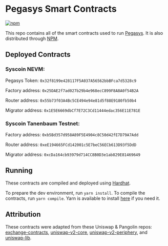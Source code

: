 # Pegasys Smart Contracts
[![npm](https://img.shields.io/npm/v/@pollum-io/pegasys-protocol)](https://unpkg.com/@pollum-io/pegasys-protocol@latest/)

This repo contains all of the smart contracts used to run [Pegasys](pegasys.finance). It is also distributed through [NPM](https://www.npmjs.com/package/@pollum-io/pegasys-protocol).

## Deployed Contracts

### Syscoin NEVM:

Pegasys Token: `0x32f8199e428117F5A037A56562bbBFca7d5328c9`

Factory address: `0x25DAE2f7ad027b29b4e968ecC899F8A8A0f54B2A`

Router address: `0x55b73f03A4Bc5CE494e94e81d5f88E9180fb50b4`

Migrator address: `0x1E5E6669dbCf7E72C3Cd11444edac356E11E781E`

### Syscoin Tanenbaum Testnet:

Factory address: `0xb5Bd357d958A89F5E4904c8C50d42fE7D79A7Add`

Router address: `0xeE194665FCd142001c5E7beC56ECb613D93f5DdD`

Migrator address: `0xcDa164cb93979d714CC8B0D3e1ab829E81469649`
## Running
These contracts are compiled and deployed using [Hardhat](https://hardhat.org/).

To prepare the dev environment, run `yarn install`. To compile the contracts, run `yarn compile`. Yarn is available to install [here](https://classic.yarnpkg.com/en/docs/install/#debian-stable) if you need it.

## Attribution
These contracts were adapted from these Uniswap & Pangolin repos: [exchange-contracts](https://github.com/pangolindex/exchange-contracts), [uniswap-v2-core](https://github.com/Uniswap/uniswap-v2-core), [uniswap-v2-periphery](https://github.com/Uniswap/uniswap-v2-core), and [uniswap-lib](https://github.com/Uniswap/uniswap-lib).
